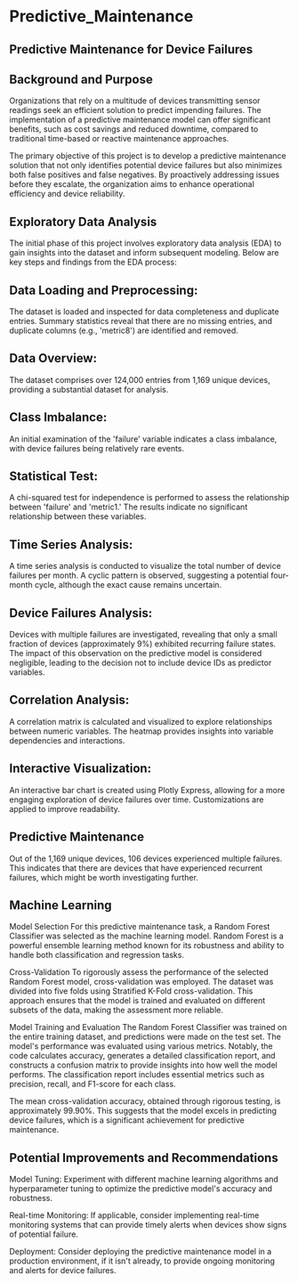 # Predictive_Maintenance

## Predictive Maintenance for Device Failures

## Background and Purpose

Organizations that rely on a multitude of devices transmitting sensor readings seek an efficient solution to predict impending failures. The implementation of a predictive maintenance model can offer significant benefits, such as cost savings and reduced downtime, compared to traditional time-based or reactive maintenance approaches.

The primary objective of this project is to develop a predictive maintenance solution that not only identifies potential device failures but also minimizes both false positives and false negatives. By proactively addressing issues before they escalate, the organization aims to enhance operational efficiency and device reliability.

## Exploratory Data Analysis
The initial phase of this project involves exploratory data analysis (EDA) to gain insights into the dataset and inform subsequent modeling. Below are key steps and findings from the EDA process:

## Data Loading and Preprocessing:

The dataset is loaded and inspected for data completeness and duplicate entries.
Summary statistics reveal that there are no missing entries, and duplicate columns (e.g., 'metric8') are identified and removed.


## Data Overview:

The dataset comprises over 124,000 entries from 1,169 unique devices, providing a substantial dataset for analysis.

## Class Imbalance:

An initial examination of the 'failure' variable indicates a class imbalance, with device failures being relatively rare events.

## Statistical Test:

A chi-squared test for independence is performed to assess the relationship between 'failure' and 'metric1.' The results indicate no significant relationship between these variables.

## Time Series Analysis:

A time series analysis is conducted to visualize the total number of device failures per month. A cyclic pattern is observed, suggesting a potential four-month cycle, although the exact cause remains uncertain.

## Device Failures Analysis:

Devices with multiple failures are investigated, revealing that only a small fraction of devices (approximately 9%) exhibited recurring failure states. The impact of this observation on the predictive model is considered negligible, leading to the decision not to include device IDs as predictor variables.

## Correlation Analysis:

A correlation matrix is calculated and visualized to explore relationships between numeric variables. The heatmap provides insights into variable dependencies and interactions.

## Interactive Visualization:

An interactive bar chart is created using Plotly Express, allowing for a more engaging exploration of device failures over time. Customizations are applied to improve readability.

## Predictive Maintenance
Out of the 1,169 unique devices, 106 devices experienced multiple failures. This indicates that there are devices that have experienced recurrent failures, which might be worth investigating further.

## Machine Learning

Model Selection
For this predictive maintenance task, a Random Forest Classifier was selected as the machine learning model. Random Forest is a powerful ensemble learning method known for its robustness and ability to handle both classification and regression tasks.

Cross-Validation
To rigorously assess the performance of the selected Random Forest model, cross-validation was employed. The dataset was divided into five folds using Stratified K-Fold cross-validation. This approach ensures that the model is trained and evaluated on different subsets of the data, making the assessment more reliable.

Model Training and Evaluation
The Random Forest Classifier was trained on the entire training dataset, and predictions were made on the test set. The model's performance was evaluated using various metrics. Notably, the code calculates accuracy, generates a detailed classification report, and constructs a confusion matrix to provide insights into how well the model performs. The classification report includes essential metrics such as precision, recall, and F1-score for each class.

The mean cross-validation accuracy, obtained through rigorous testing, is approximately 99.90%. This suggests that the model excels in predicting device failures, which is a significant achievement for predictive maintenance.

## Potential Improvements and Recommendations

Model Tuning: Experiment with different machine learning algorithms and hyperparameter tuning to optimize the predictive model's accuracy and robustness.

Real-time Monitoring: If applicable, consider implementing real-time monitoring systems that can provide timely alerts when devices show signs of potential failure.

Deployment: Consider deploying the predictive maintenance model in a production environment, if it isn't already, to provide ongoing monitoring and alerts for device failures.
 
